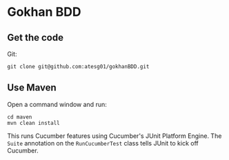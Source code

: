 # Gokhan BDD 

## Get the code

Git:

    git clone git@github.com:atesg01/gokhanBDD.git

## Use Maven

Open a command window and run:

    cd maven
    mvn clean install

This runs Cucumber features using Cucumber's JUnit Platform Engine. The `Suite`
annotation on the `RunCucumberTest` class tells JUnit to kick off Cucumber.
